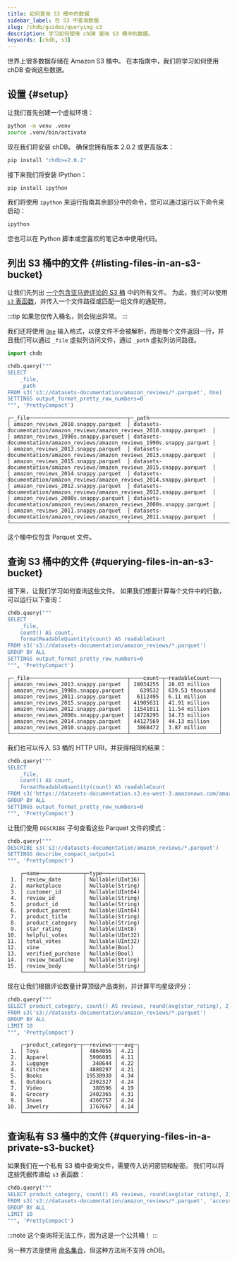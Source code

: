 ```yaml
---
title: 如何查询 S3 桶中的数据
sidebar_label: 在 S3 中查询数据
slug: /chdb/guides/querying-s3
description: 学习如何使用 chDB 查询 S3 桶中的数据。
keywords: [chdb, s3]
---
```


世界上很多数据存储在 Amazon S3 桶中。
在本指南中，我们将学习如何使用 chDB 查询这些数据。

## 设置 {#setup}

让我们首先创建一个虚拟环境：

```bash
python -m venv .venv
source .venv/bin/activate
```

现在我们将安装 chDB。
确保您拥有版本 2.0.2 或更高版本：

```bash
pip install "chdb>=2.0.2"
```

接下来我们将安装 IPython：

```bash
pip install ipython
```

我们将使用 `ipython` 来运行指南其余部分中的命令，您可以通过运行以下命令来启动：

```bash
ipython
```

您也可以在 Python 脚本或您喜欢的笔记本中使用代码。

## 列出 S3 桶中的文件 {#listing-files-in-an-s3-bucket}

让我们先列出 [一个包含亚马逊评论的 S3 桶](/getting-started/example-datasets/amazon-reviews) 中的所有文件。
为此，我们可以使用 [`s3` 表函数](/sql-reference/table-functions/s3)，并传入一个文件路径或匹配一组文件的通配符。

:::tip
如果您仅传入桶名，则会抛出异常。
:::

我们还将使用 [`One`](/interfaces/formats#data-format-one) 输入格式，以便文件不会被解析，而是每个文件返回一行，并且我们可以通过 `_file` 虚拟列访问文件，通过 `_path` 虚拟列访问路径。

```python
import chdb

chdb.query("""
SELECT
    _file,
    _path
FROM s3('s3://datasets-documentation/amazon_reviews/*.parquet', One)
SETTINGS output_format_pretty_row_numbers=0
""", 'PrettyCompact')
```

```text
┌─_file───────────────────────────────┬─_path─────────────────────────────────────────────────────────────────────┐
│ amazon_reviews_2010.snappy.parquet  │ datasets-documentation/amazon_reviews/amazon_reviews_2010.snappy.parquet  │
│ amazon_reviews_1990s.snappy.parquet │ datasets-documentation/amazon_reviews/amazon_reviews_1990s.snappy.parquet │
│ amazon_reviews_2013.snappy.parquet  │ datasets-documentation/amazon_reviews/amazon_reviews_2013.snappy.parquet  │
│ amazon_reviews_2015.snappy.parquet  │ datasets-documentation/amazon_reviews/amazon_reviews_2015.snappy.parquet  │
│ amazon_reviews_2014.snappy.parquet  │ datasets-documentation/amazon_reviews/amazon_reviews_2014.snappy.parquet  │
│ amazon_reviews_2012.snappy.parquet  │ datasets-documentation/amazon_reviews/amazon_reviews_2012.snappy.parquet  │
│ amazon_reviews_2000s.snappy.parquet │ datasets-documentation/amazon_reviews/amazon_reviews_2000s.snappy.parquet │
│ amazon_reviews_2011.snappy.parquet  │ datasets-documentation/amazon_reviews/amazon_reviews_2011.snappy.parquet  │
└─────────────────────────────────────┴───────────────────────────────────────────────────────────────────────────┘
```

这个桶中仅包含 Parquet 文件。

## 查询 S3 桶中的文件 {#querying-files-in-an-s3-bucket}

接下来，让我们学习如何查询这些文件。
如果我们想要计算每个文件中的行数，可以运行以下查询：

```python
chdb.query("""
SELECT
    _file,
    count() AS count,
    formatReadableQuantity(count) AS readableCount    
FROM s3('s3://datasets-documentation/amazon_reviews/*.parquet')
GROUP BY ALL
SETTINGS output_format_pretty_row_numbers=0
""", 'PrettyCompact')
```

```text
┌─_file───────────────────────────────┬────count─┬─readableCount───┐
│ amazon_reviews_2013.snappy.parquet  │ 28034255 │ 28.03 million   │
│ amazon_reviews_1990s.snappy.parquet │   639532 │ 639.53 thousand │
│ amazon_reviews_2011.snappy.parquet  │  6112495 │ 6.11 million    │
│ amazon_reviews_2015.snappy.parquet  │ 41905631 │ 41.91 million   │
│ amazon_reviews_2012.snappy.parquet  │ 11541011 │ 11.54 million   │
│ amazon_reviews_2000s.snappy.parquet │ 14728295 │ 14.73 million   │
│ amazon_reviews_2014.snappy.parquet  │ 44127569 │ 44.13 million   │
│ amazon_reviews_2010.snappy.parquet  │  3868472 │ 3.87 million    │
└─────────────────────────────────────┴──────────┴─────────────────┘
```

我们也可以传入 S3 桶的 HTTP URI，并获得相同的结果：

```python
chdb.query("""
SELECT
    _file,
    count() AS count,
    formatReadableQuantity(count) AS readableCount    
FROM s3('https://datasets-documentation.s3.eu-west-3.amazonaws.com/amazon_reviews/*.parquet')
GROUP BY ALL
SETTINGS output_format_pretty_row_numbers=0
""", 'PrettyCompact')
```

让我们使用 `DESCRIBE` 子句查看这些 Parquet 文件的模式：

```python
chdb.query("""
DESCRIBE s3('s3://datasets-documentation/amazon_reviews/*.parquet')
SETTINGS describe_compact_output=1
""", 'PrettyCompact')
```

```text
    ┌─name──────────────┬─type─────────────┐
 1. │ review_date       │ Nullable(UInt16) │
 2. │ marketplace       │ Nullable(String) │
 3. │ customer_id       │ Nullable(UInt64) │
 4. │ review_id         │ Nullable(String) │
 5. │ product_id        │ Nullable(String) │
 6. │ product_parent    │ Nullable(UInt64) │
 7. │ product_title     │ Nullable(String) │
 8. │ product_category  │ Nullable(String) │
 9. │ star_rating       │ Nullable(UInt8)  │
10. │ helpful_votes     │ Nullable(UInt32) │
11. │ total_votes       │ Nullable(UInt32) │
12. │ vine              │ Nullable(Bool)   │
13. │ verified_purchase │ Nullable(Bool)   │
14. │ review_headline   │ Nullable(String) │
15. │ review_body       │ Nullable(String) │
    └───────────────────┴──────────────────┘
```

现在让我们根据评论数量计算顶级产品类别，并计算平均星级评分：

```python
chdb.query("""
SELECT product_category, count() AS reviews, round(avg(star_rating), 2) as avg
FROM s3('s3://datasets-documentation/amazon_reviews/*.parquet')
GROUP BY ALL
LIMIT 10
""", 'PrettyCompact')
```

```text
    ┌─product_category─┬──reviews─┬──avg─┐
 1. │ Toys             │  4864056 │ 4.21 │
 2. │ Apparel          │  5906085 │ 4.11 │
 3. │ Luggage          │   348644 │ 4.22 │
 4. │ Kitchen          │  4880297 │ 4.21 │
 5. │ Books            │ 19530930 │ 4.34 │
 6. │ Outdoors         │  2302327 │ 4.24 │
 7. │ Video            │   380596 │ 4.19 │
 8. │ Grocery          │  2402365 │ 4.31 │
 9. │ Shoes            │  4366757 │ 4.24 │
10. │ Jewelry          │  1767667 │ 4.14 │
    └──────────────────┴──────────┴──────┘
```

## 查询私有 S3 桶中的文件 {#querying-files-in-a-private-s3-bucket}

如果我们在一个私有 S3 桶中查询文件，需要传入访问密钥和秘密。
我们可以将这些凭据传递给 `s3` 表函数：

```python
chdb.query("""
SELECT product_category, count() AS reviews, round(avg(star_rating), 2) as avg
FROM s3('s3://datasets-documentation/amazon_reviews/*.parquet', 'access-key', 'secret')
GROUP BY ALL
LIMIT 10
""", 'PrettyCompact')
```

:::note
这个查询将无法工作，因为这是一个公共桶！
:::

另一种方法是使用 [命名集合](/operations/named-collections)，但这种方法尚不支持 chDB。
